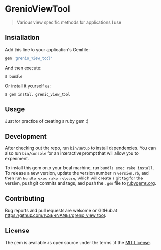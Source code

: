 # GrenioViewTool

> Various view specific methods for applications I use

## Installation

Add this line to your application's Gemfile:

```ruby
gem 'grenio_view_tool'
```

And then execute:

    $ bundle

Or install it yourself as:

    $ gem install grenio_view_tool

## Usage

Just for practice of creating a ruby gem :) 

## Development

After checking out the repo, run `bin/setup` to install dependencies. You can also run `bin/console` for an interactive prompt that will allow you to experiment.

To install this gem onto your local machine, run `bundle exec rake install`. To release a new version, update the version number in `version.rb`, and then run `bundle exec rake release`, which will create a git tag for the version, push git commits and tags, and push the `.gem` file to [rubygems.org](https://rubygems.org).

## Contributing

Bug reports and pull requests are welcome on GitHub at https://github.com/[USERNAME]/grenio_view_tool.

## License

The gem is available as open source under the terms of the [MIT License](https://opensource.org/licenses/MIT).
